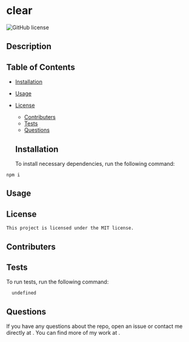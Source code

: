 # clear
  ![GitHub license](https://img.shields.io/badge/license-MIT-blue.svg)


  ## Description
  

  ## Table of Contents
  * [Installation](#installation)
  * [Usage](#usage)
  
* [License](#license)

  * [Contributers](#contributers)
  * [Tests](#tests)
  * [Questions](#questions)
  
  ## Installation
  
  To install necessary dependencies, run the following command:

```
npm i
```


  ## Usage
  
  ## License
    This project is licensed under the MIT license.

  ## Contributers 
  


  ## Tests
  To run tests, run the following command:

```
  undefined
```


  ## Questions
  If you have any questions about the repo, open an issue or contact me directly at . You can find more of my work at [](https://github.com//).

